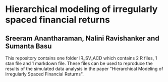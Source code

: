 # Hierarchical modeling of irregularly spaced financial returns

## Sreeram Anantharaman, Nalini Ravishanker and Sumanta Basu

This repository contains one folder IR_SV_ACD which contains 2 R files, 1 stan file and 1 markdown file. These files can be used to reproduce the results of the simulated data analysis in the paper "Hierarchical Modeling of Irregularly Spaced Financial Returns".
